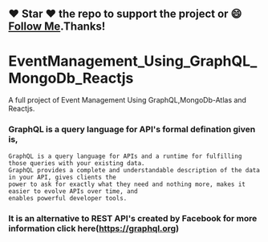 ##### 
## :heart: Star :heart: the repo to support the project or :smile:[Follow Me](https://github.com/kanchan0).Thanks!

# EventManagement_Using_GraphQL_MongoDb_Reactjs
A full project of Event Management Using GraphQL,MongoDb-Atlas and Reactjs. 
### GraphQL is a query language for API's formal defination given is,

    GraphQL is a query language for APIs and a runtime for fulfilling those queries with your existing data.
    GraphQL provides a complete and understandable description of the data in your API, gives clients the 
    power to ask for exactly what they need and nothing more, makes it easier to evolve APIs over time, and 
    enables powerful developer tools.
    
 ### It is an alternative to REST API's created by Facebook for more information click here(https://graphql.org)
